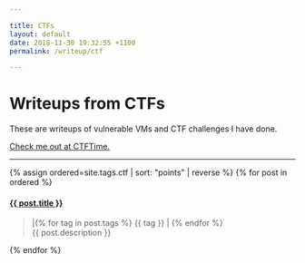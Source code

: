 ```yaml
---

title: CTFs
layout: default
date: 2018-11-30 19:32:55 +1100
permalink: /writeup/ctf

---
```


# Writeups from CTFs

These are writeups of vulnerable VMs and CTF challenges I have done.

[Check me out at CTFTime.](https://ctftime.org/user/56499)

***
{% assign ordered=site.tags.ctf | sort: "points" | reverse %}
{% for post in ordered %}
<p>
<h4><a href="{{ post.url }}">{{ post.title }}</a></h4>
<blockquote>|{% for tag in post.tags %}
{{ tag }} |
{% endfor %}
<br/>
{{ post.description }}
</blockquote>
</p>
{% endfor %}
